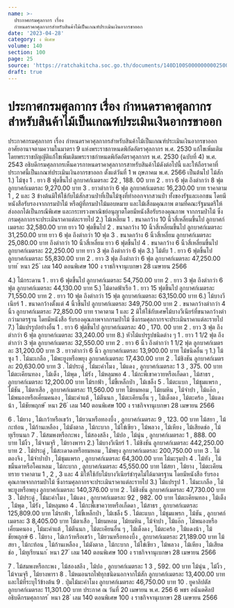 ```yaml
---
name: >-
  ประกาศกรมศุลกากร เรื่อง
  กำหนดราคาศุลกากรสำหรับสินค้าไม้เป็นเกณฑ์ประเมินเงินอากรขาออก
date: '2023-04-28'
category: ง พิเศษ
volume: 140
section: 100
page: 25
source: 'https://ratchakitcha.soc.go.th/documents/140D100S0000000002500.pdf'
draft: true
---
```


# ประกาศกรมศุลกากร เรื่อง กำหนดราคาศุลกากรสำหรับสินค้าไม้เป็นเกณฑ์ประเมินเงินอากรขาออก

ประกาศกรมศุลกากร เรื่อง กำหนดราคาศุลกากรสำหรับสินค้าไม้เป็นเกณฑ์ประเมินเงินอากรขาออก อาศัยอานาจตามความในมาตรา 9 แห่งพระราชกาหนดพิกัดอัตราศุลกากร พ.ศ. 2530 แก้ไขเพิ่มเติมโดยพระราชบัญญัติแก้ไขเพิ่มเติมพระราชกำหนดพิกัดอัตราศุลกากร พ.ศ. 2530 (ฉบับที่ 4) พ.ศ. 2543 อธิบดีกรมศุลกากรเห็นควรกาหนดราคาศุลกากรสาหรับสินค้าไม้ดังต่อไปนี้ และให้ถือราคาที่ประกาศนี้เป็นเกณฑ์ประเมินเงินอากรขาออก ตั้งแต่วันที่ 1 พ ฤษภาคม พ.ศ. 2566 เป็นต้นไป ไม้สัก 1.) ไม้ซุง 1 . ยาว 8 ฟุตขึ้นไป ลูกบาศก์เมตรละ 22 , 188. 00 บาท 2 . ยาว 6 ฟุต ถึงต่ากว่า 8 ฟุต ลูกบาศก์เมตรละ 9,270.00 บาท 3 . ยาวต่ากว่า 6 ฟุต ลูกบาศก์เมตรละ 16,230.00 บาท ราคาตาม 1 , 2 และ 3 ข้างต้นมิให้ใช้กับไม้สักสวนป่าที่เป็นไม้ซุงที่ทำออกจากสวนป่า ทั้งของรัฐและเอกชน โดยมีหนังสือรับรองจากกรมป่าไม้ หรือผู้ที่กรมป่าไม้มอบหมาย และไม้เสื่อมคุณภาพ ตามที่คณะรัฐมนตรีให้ส่งออกได้เป็นกรณีพิเศษ และกระทรวงพาณิชย์อนุญาตโดยมีหนังสือรับรองคุณภาพ จากกรมป่าไม้ ซึ่งกรมศุลกากรจะประเมินราคาแต่ละรายไป 2.) ไม้เหลี่ยม 1 . ขนาดกว้าง 10 นิ้วสี่เหลี่ยมขึ้นไป ลูกบาศก์เมตรละ 32,580.00 บาท ยาว 10 ฟุตขึ้นไป 2 . ขนาดกว้าง 10 นิ้วสี่เหลี่ยมขึ้นไป ลูกบาศก์เมตรละ 31,250.00 บาท ยาว 6 ฟุต ถึงต่ากว่า 10 ฟุต 3 . ขนาดกว้าง 6 นิ้วสี่เหลี่ยม ลูกบาศก์เมตรละ 25,080.00 บาท ถึงต่ากว่า 10 นิ้วสี่เหลี่ยม ยาว 6 ฟุตขึ้นไป 4 . ขนาดกว้าง 6 นิ้วสี่เหลี่ยมขึ้นไป ลูกบาศก์เมตรละ 22,250.00 บาท ยาว 3 ฟุต ถึงต่ากว่า 6 ฟุต 3.) ไม้ตับ 1 . ยาว 6 ฟุตขึ้นไป ลูกบาศก์เมตรละ 55,830.00 บาท 2 . ยาว 3 ฟุต ถึงต่ากว่า 6 ฟุต ลูกบาศก์เมตรละ 47,250.00 บาท ้ หนา 25 ่ เลม 140 ตอนพิเศษ 100 ง ราชกิจจานุเบกษา 28 เมษายน 2566

4.) ไม้กระดาน 1 . ยาว 6 ฟุตขึ้นไป ลูกบาศก์เมตรละ 54,750.00 บาท 2 . ยาว 3 ฟุต ถึงต่ากว่า 6 ฟุต ลูกบาศก์เมตรละ 44,130.00 บาท 5.) ไม้ดาดฟ้าเรือ 1 . ยาว 15 ฟุตขึ้นไป ลูกบาศก์เมตรละ 71,550.00 บาท 2 . ยาว 10 ฟุต ถึงต่ากว่า 15 ฟุต ลูกบาศก์เมตรละ 63,150.00 บาท 6.) ไม้บางวีเนียร์ 1 . ขนาดกว้างตั้งแต่ 4 นิ้วขึ้นไป ลูกบาศก์เมตรละ 349,750.00 บาท 2 . ขนาดกว้างต่ากว่า 4 นิ้ว ลูกบาศก์เมตรละ 72,850.00 บาท ราคาตาม 1 และ 2 มิให้ใช้กับเศษไม้บางวีเนียร์ที่ขนาดกว้างต่ากว่ามาตรฐาน โดยมีหนังสือ รับรองคุณภาพจากกรมป่าไม้ ซึ่งกรมศุลกากรจะประเมินราคาแต่ละรายไป 7.) ไม้แปรรูปอย่างอื่น 1 . ยาว 6 ฟุตขึ้นไป ลูกบาศก์เมตรละ 40 , 170. 00 บาท 2 . ยาว 3 ฟุต ถึงต่ากว่า 6 ฟุต ลูกบาศก์เมตรละ 33,240.00 บาท 8.) หัวไม้แปรรูปชนิดต่าง ๆ 1 . ยาว 1 1/2 ฟุต ถึงต่ากว่า 3 ฟุต ลูกบาศก์เมตรละ 32,550.00 บาท 2 . ยาว 6 นิ้ว ถึงต่ากว่า 1 1/2 ฟุต ลูกบาศก์เมตรละ 31,200.00 บาท 3 . ยาวต่ากว่า 6 นิ้ว ลูกบาศก์เมตรละ 13,900.00 บาท ไม้ชนิดอื่น ๆ 1.) ไม้ซุง 1 . ไม้มะเกลือ , ไม้พะยูงหรือพยุง ลูกบาศก์เมตรละ 17,430.00 บาท 2 . ไม้ชิงชัน ลูกบาศก์เมตรละ 20,630.00 บาท 3 . ไม้ประดู่ , ไม้มะค่าโมง , ไม้แดง , ลูกบาศก์เมตรละ 1 3 , 375. 00 บาท ไม้ตะเคียนทอง , ไม้เต็ง , ไม้พุด , ไม้รัง , ไม้หลุมพอ 4 . ไม้กะพี้เขาควายหรือเก็ดดา , ไม้สาธร , ลูกบาศก์เมตรละ 12,200.00 บาท ไม้รกฟ้า , ไม้ขี้เหล็กป่า , ไม้เชล็ง 5 . ไม้ตะแบก , ไม้ชุมแพรก , ไม้ชัน , ไม้ตาเสือ , ลูกบาศก์เมตรละ 11,560.00 บาท ไม้ยมหอม , ไม้ยมหิน , ไม้จำปา , ไม้แอ๊ก , ไม้พนองหรือเคี่ยมคนอง , ไม้มะค่าแต้ , ไม้ตีนนก , ไม้ตะเคียนอื่น ๆ , ไม้เต็งดง , ไม้ตะคร้อ , ไม้แดงน้า , ไม้ชัยพฤกษ์ ้ หนา 26 ่ เลม 140 ตอนพิเศษ 100 ง ราชกิจจานุเบกษา 28 เมษายน 2566

6 . ไม้ยาง , ไม้เกว้าหรือเขว้า , ไม้ยวนหรือทองบึ้ง , ลูกบาศก์เมตรละ 9 , 123. 00 บาท ไม้สยา , ไม้กะท้อน , ไม้ก้านเหลือง , ไม้มังตาล , ไม้กะบาก , ไม้ไข่เขียว , ไม้พลวง , ไม้เหียง , ไม้เสียดช่อ , ไม้ทุเรียนนก 7 . ไม้สมพงหรือกะพง , ไม้สองสลึง , ไม้ปอ , ไม้นุ่น , ลูกบาศก์เมตรละ 1 , 888. 00 บาท ไม้งิ้ว , ไม้จามจุรี , ไม้ยางพารา 2.) ไม้บางวีเนียร์ 1 . ไม้ชิงชัน ลูกบาศก์เมตรละ 442,250.00 บาท 2 . ไม้ประดู่ , ไม้สะเดาดงหรือยมหอม , ไม้พยุง ลูกบาศก์เมตรละ 200,750.00 บาท 3 . ไม้ตองจิง , ไม้จำปาป่า , ไม้ชุมแพรก , ลูกบาศก์เมตรละ 64,300.00 บาท ไม้มะรุมป่า 4 . ไม้ทัง , ไม้ขมิ้นดาหรือโคแหลม , ไม้กะบาก , ลูกบาศก์เมตรละ 45,550.00 บาท ไม้สยา , ไม้ยาง , ไม้ตะเคียนทราย ราคาตาม 1 , 2 , 3 และ 4 มิให้ใช้กับไม้บางวีเนียร์ชำรุดไม่ได้มาตรฐาน โดยมีหนังสือ รับรองคุณภาพจากกรมป่าไม้ ซึ่งกรมศุลกากรจะประเมินราคาแต่ละรายไป 3.) ไม้แปรรูป 1 . ไม้มะเกลือ , ไม้พะยูงหรือพยุง ลูกบาศก์เมตรละ 140,376.00 บาท 2 . ไม้ชิงชัน ลูกบาศก์เมตรละ 47,730.00 บาท 3 . ไม้ประดู่ , ไม้มะค่าโมง , ไม้แดง , ลูกบาศก์เมตรละ 92 , 982. 00 บาท ไม้ตะเคียนทอง , ไม้เต็ง , ไม้พุด , ไม้รัง , ไม้หลุมพอ 4 . ไม้กะพี้เขาควายหรือเก็ดดา , ไม้สาธร , ลูกบาศก์เมตรละ 125,809.00 บาท ไม้รกฟ้า , ไม้ขี้เหล็กป่า , ไม้เชล็ง 5 . ไม้ตะแบก , ไม้ชุมแพรก , ไม้ชัน , ลูกบาศก์เมตรละ 3 8,405.00 บาท ไม้ตาเสือ , ไม้ยมหอม , ไม้ยมหิน , ไม้จำปา , ไม้แอ๊ก , ไม้พนองหรือเคี่ยมคนอง , ไม้มะค่าแต้ , ไม้ตีนนก , ไม้ตะเคียนอื่น ๆ , ไม้เต็งดง , ไม้ตะคร้อ , ไม้แดงน้า , ไม้ชัยพฤกษ์ 6 . ไม้ยาง , ไม้เกว้าหรือเขว้า , ไม้ยวนหรือทองบึ้ง , ลูกบาศก์เมตรละ 21,189.00 บาท ไม้สยา , ไม้กะท้อน , ไม้ก้านเหลือง , ไม้มังตาล , ไม้กะบาก , ไม้ไข่เขียว , ไม้พลวง , ไม้เหียง , ไม้เสียดช่อ , ไม้ทุเรียนนก ้ หนา 27 ่ เลม 140 ตอนพิเศษ 100 ง ราชกิจจานุเบกษา 28 เมษายน 2566

7 . ไม้สมพงหรือกะพง , ไม้สองสลึง , ไม้ปอ , ลูกบาศก์เมตรละ 1 3 , 592. 00 บาท ไม้นุ่น , ไม้งิ้ว , ไม้จามจุรี , ไม้ยางพารา 8 . ไม้หมอนรถไฟทุกชนิดนอกจากไม้สัก ลูกบาศก์เมตรละ 13,400.00 บาท และไม้ที่ระบุไว้ข้างต้น 9 . ปุ่มไม้มะค่าโมง ลูกบาศก์เมตรละ 46,750.00 บาท 10 . ยูคาลิปตัส ลูกบาศก์เมตรละ 11,301.00 บาท ประกาศ ณ วันที่ 20 เมษายน พ.ศ. 256 6 พชร อนันตศิลป์ อธิบดีกรมศุลกากร ้ หนา 28 ่ เลม 140 ตอนพิเศษ 100 ง ราชกิจจานุเบกษา 28 เมษายน 2566
